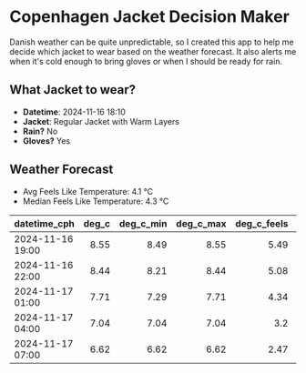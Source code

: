 
# Copenhagen Jacket Decision Maker

Danish weather can be quite unpredictable, so I created this app to help me decide which jacket to wear based on the weather forecast. 
It also alerts me when it's cold enough to bring gloves or when I should be ready for rain.

## What Jacket to wear?

- **Datetime**: 2024-11-16 18:10
- **Jacket**: Regular Jacket with Warm Layers
- **Rain?** No
- **Gloves?** Yes

## Weather Forecast
- Avg Feels Like Temperature: 4.1 °C
- Median Feels Like Temperature: 4.3 °C

| datetime_cph     |   deg_c |   deg_c_min |   deg_c_max |   deg_c_feels | weather   | wind   | rain   |
|:-----------------|--------:|------------:|------------:|--------------:|:----------|:-------|:-------|
| 2024-11-16 19:00 |    8.55 |        8.49 |        8.55 |          5.49 | Clouds    | High   | None   |
| 2024-11-16 22:00 |    8.44 |        8.21 |        8.44 |          5.08 | Clouds    | High   | None   |
| 2024-11-17 01:00 |    7.71 |        7.29 |        7.71 |          4.34 | Clouds    | High   | None   |
| 2024-11-17 04:00 |    7.04 |        7.04 |        7.04 |          3.2  | Clouds    | High   | None   |
| 2024-11-17 07:00 |    6.62 |        6.62 |        6.62 |          2.47 | Clouds    | High   | None   |
        